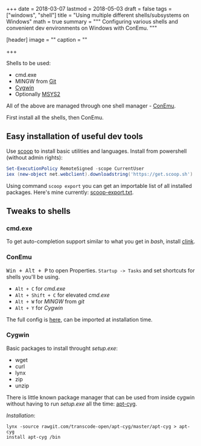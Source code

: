 +++
date = 2018-03-07
lastmod = 2018-05-03
draft = false
tags = ["windows", "shell"]
title = "Using multiple different shells/subsystems on Windows"
math = true
summary = """
Configuring various shells and convenient dev environments on Windows with ConEmu.
"""

[header]
image = ""
caption = ""

+++

Shells to be used:

- cmd.exe
- MINGW from [Git](https://git-scm.com/download/win)
- [Cygwin](https://cygwin.com/install.html)
- Optionally [MSYS2](http://www.msys2.org/)

All of the above are managed through one shell manager -
[ConEmu](https://conemu.github.io/).  

First install all the shells, then ConEmu.

## Easy installation of useful dev tools

Use [scoop](http://scoop.sh/) to install basic utilities and languages.
Install from powershell (without admin rights):

```powershell
Set-ExecutionPolicy RemoteSigned -scope CurrentUser
iex (new-object net.webclient).downloadstring('https://get.scoop.sh')
```

Using command `scoop export` you can get an importable list of all installed packages.
Here's mine currently: [scoop-export.txt](scoop-export.txt).

## Tweaks to shells

### cmd.exe

To get auto-completion support similar to what you get in _bash_, install
[clink](https://mridgers.github.io/clink/).

### ConEmu

<kbd>Win + Alt + P</kbd> to open Properties. `Startup -> Tasks` and set shortcuts for
shells you'll be using.

- `Alt + C` for _cmd.exe_
- `Alt + Shift + C` for elevated _cmd.exe_
- `Alt + W` for _MINGW_ from _git_
- `Alt + Y` for _Cygwin_

The full config is [here](ConEmu_chhh-2018-03-07.xml), can be imported at installation time.

### Cygwin

Basic packages to install throught _setup.exe_:

- wget
- curl
- lynx
- zip
- unzip

There is little known package manager that can be used from inside cygwin without having
to run _setup.exe_ all the time: [apt-cyg](https://github.com/transcode-open/apt-cyg).

*Installation*:

```
lynx -source rawgit.com/transcode-open/apt-cyg/master/apt-cyg > apt-cyg
install apt-cyg /bin
```